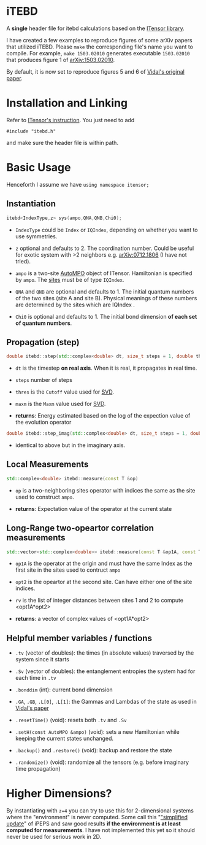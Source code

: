 # iTEBD

A **single** header file for itebd calculations based on the [ITensor library](http://itensor.org).

I have created a few examples to reproduce figures of some arXiv papers that utilized iTEBD. Please `make` the corresponding file's name you want to compile. For example, `make 1503.02010` generates executable `1503.02010` that produces figure 1 of [arXiv:1503.02010](https://arxiv.org/abs/1503.02010).

By default, it is now set to reproduce figures 5 and 6 of [Vidal's original paper](https://arxiv.org/abs/cond-mat/0605597).

# Installation and Linking

Refer to [ITensor's instruction](http://itensor.org/docs.cgi?page=install). You just need to add

`#include "itebd.h"`

and make sure the header file is within path.

# Basic Usage

Henceforth I assume we have `using namespace itensor;`

## Instantiation

```C++
itebd<IndexType,z> sys(ampo,QNA,QNB,Chi0);
```

* `IndexType` could be `Index` or `IQIndex`, depending on whether you want to use symmetries.

* `z` optional and defaults to 2. The coordination number. Could be useful for exotic system with >2 neighbors e.g. [arXiv:0712.1806](https://arxiv.org/abs/0712.1806) (I have not tried).

* `ampo` is a two-site [AutoMPO](http://itensor.org/docs.cgi?page=classes/autompo) object of ITensor. Hamiltonian is specified by `ampo`. The [sites](http://itensor.org/docs.cgi?page=classes/siteset) must be of type `IQIndex`.

* `QNA` and `QNB` are optional and defaults to 1. The initial quantum numbers of the two sites (site A and site B). Physical meanings of these numbers are determined by the sites which are IQIndex .

* `Chi0` is optional and defaults to 1. The initial bond dimension **of each set of quantum numbers**.

## Propagation (step)

```C++
double itebd::step(std::complex<double> dt, size_t steps = 1, double thres = 1E-10, int maxm = 0);
```

* `dt` is the timestep **on real axis**. When it is real, it propagates in real time.

* `steps` number of steps

* `thres` is the `Cutoff` value used for [SVD](http://itensor.org/docs.cgi?page=classes/svdalgs).

* `maxm` is the `Maxm` value used for [SVD](http://itensor.org/docs.cgi?page=classes/svdalgs).

* **returns**: Energy estimated based on the log of the expection value of the evolution operator


```C++
double itebd::step_imag(std::complex<double> dt, size_t steps = 1, double thres = 1E-10, int maxm = 0);
```

* identical to above but in the imaginary axis.


## Local Measurements

```C++
std::complex<double> itebd::measure(const T &op)
```

*  `op` is a two-neighboring sites operator with indices the same as the site used to construct `ampo`.

* **returns**: Expectation value of the operator at the current state

## Long-Range two-opeartor correlation measurements

```C++
std::vector<std::complex<double>> itebd::measure(const T &op1A, const T &op2, const std::vector<int> &rv);
```

* `op1A` is the operator at the origin and must have the same Index as the first site in the sites used to contruct `ampo`

* `opt2` is the opeartor at the second site. Can have either one of the site indices.

* `rv` is the list of integer distances between sites 1 and 2 to compute <opt1A*opt2>

* **returns**: a vector of complex values of <opt1A*opt2>

## Helpful member variables / functions

* `.tv` (vector of doubles): the times (in absolute values) traversed by the system since it starts

* `.Sv` (vector of doubles): the entanglement entropies the system had for each time in `.tv`

* `.bonddim` (int): current bond dimension

* `.GA`, `.GB`, `.L[0]`, `.L[1]`: the Gammas and Lambdas of the state as used in [Vidal's paper](https://arxiv.org/abs/cond-mat/0605597)

* `.resetTime()` (void): resets both `.tv` and `.Sv`

* `.setH(const AutoMPO &ampo)` (void): sets a new Hamiltonian while keeping the current states unchanged.

* `.backup()` and `.restore()` (void): backup and restore the state

*  `.randomize()` (void): randomize all the tensors (e.g. before imaginary time propagation)

# Higher Dimensions?

By instantiating with `z=4` you can try to use this for 2-dimensional systems where the "environment" is never computed. Some call this "["simplified update](https://journals.aps.org/prb/abstract/10.1103/PhysRevB.81.165104)" of iPEPS and saw good results **if the environment is at least computed for measurements**. I have not implemented this yet so it should never be used for serious work in 2D.
